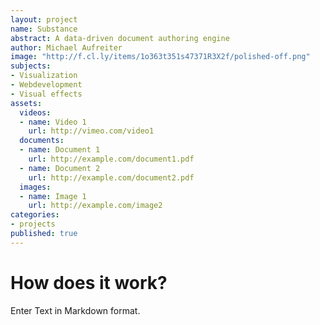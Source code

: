 ```yaml
---
layout: project
name: Substance
abstract: A data-driven document authoring engine
author: Michael Aufreiter
image: "http://f.cl.ly/items/1o363t351s47371R3X2f/polished-off.png"
subjects:
- Visualization
- Webdevelopment
- Visual effects
assets:
  videos:
  - name: Video 1
    url: http://vimeo.com/video1
  documents: 
  - name: Document 1
    url: http://example.com/document1.pdf
  - name: Document 2
    url: http://example.com/document2.pdf
  images:
  - name: Image 1
    url: http://example.com/image2
categories:
- projects
published: true
---
```


# How does it work?

Enter Text in Markdown format.